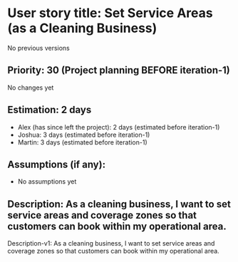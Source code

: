 # User story title: Set Service Areas (as a Cleaning Business)
No previous versions

## Priority: 30 (Project planning BEFORE iteration-1)
No changes yet

## Estimation: 2 days
* Alex (has since left the project): 2 days (estimated before iteration-1)
* Joshua: 3 days (estimated before iteration-1)
* Martin: 3 days (estimated before iteration-1)

## Assumptions (if any):
* No assumptions yet

## Description: As a cleaning business, I want to set service areas and coverage zones so that customers can book within my operational area.
Description-v1: As a cleaning business, I want to set service areas and coverage zones so that customers can book within my operational area.